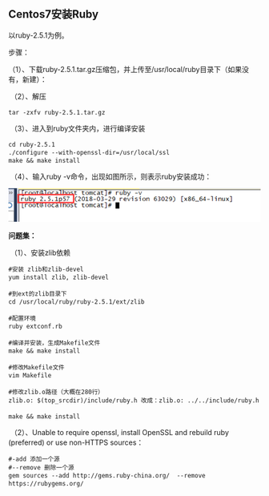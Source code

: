 ## Centos7安装Ruby

以ruby-2.5.1为例。

步骤：

​	（1）、下载ruby-2.5.1.tar.gz压缩包，并上传至/usr/local/ruby目录下（如果没有，新建）：

​	（2）、解压

```
tar -zxfv ruby-2.5.1.tar.gz
```

​	（3）、进入到ruby文件夹内，进行编译安装

```
cd ruby-2.5.1
./configure --with-openssl-dir=/usr/local/ssl
make && make install
```

​	（4）、输入ruby -v命令，出现如图所示，则表示ruby安装成功：

![](images/ruby安装成功.png)

**问题集：**

​	（1）、安装zlib依赖

```
#安装 zlib和zlib-devel
yum install zlib, zlib-devel

#到ext的zlib目录下
cd /usr/local/ruby/ruby-2.5.1/ext/zlib

#配置环境
ruby extconf.rb

#编译并安装，生成Makefile文件
make && make install

#修改Makefile文件
vim Makefile

#修改zlib.o路径（大概在280行）
zlib.o: $(top_srcdir)/include/ruby.h 改成：zlib.o: ../../include/ruby.h

make && make install
```

​	（2）、Unable to require openssl, install OpenSSL and rebuild ruby (preferred) or use non-HTTPS sources：

```
#-add 添加一个源
#--remove 删除一个源
gem sources --add http://gems.ruby-china.org/  --remove https://rubygems.org/
```

